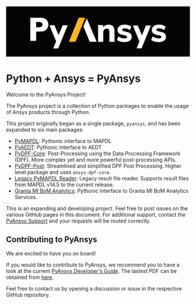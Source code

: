 ﻿![Python at ANSYS Inc](/images/pyansys_dark.png)


# Python + Ansys = PyAnsys

Welcome to the PyAnsys Project!

The PyAnsys project is a collection of Python packages to enable the
usage of Ansys products through Python.

This project originally began as a single package, `pyansys`, and
has been expanded to six main packages:

* [PyMAPDL](https://mapdldocs.pyansys.com/): Pythonic interface to MAPDL
* [PyAEDT](https://aedtdocs.pyansys.com/): Pythonic interface to AEDT
* [PyDPF-Core](https://dpfdocs.pyansys.com/): Post-Processing using the Data Processing Framework (DPF).  More complex yet and more powerful post-processing APIs.
* [PyDPF-Post](https://postdocs.pyansys.com/): Streamlined and simplified DPF Post Processing.  Higher level package and uses ``ansys-dpf-core``.
* [Legacy PyMAPDL Reader](https://readerdocs.pyansys.com/): Legacy result file reader.  Supports result files from MAPDL v14.5 to the current release.
* [Granta MI BoM Analytics](https://grantami.docs.pyansys.com/): Pythonic interface to Granta MI BoM Analytics Services.

This is an expanding and developing project.  Feel free to post issues
on the various GitHub pages in this document.  For additional support,
contact the [PyAnsys Support](mailto:pyansys.support@ansys.com>) 
and your requests will be routed correctly.

## Contributing to PyAnsys

We are excited to have you on board!

If you would like to contribute to PyAnsys,
we recommend you to have a look at the current
[PyAnsys Developer's Guide](https://github.com/pyansys/dev-guide). 
The lastest PDF can be obtained from [here](https://github.com/pyansys/dev-guide/releases).

Feel free to contact us by opening a discussion or issue in the respective GitHub repository.
